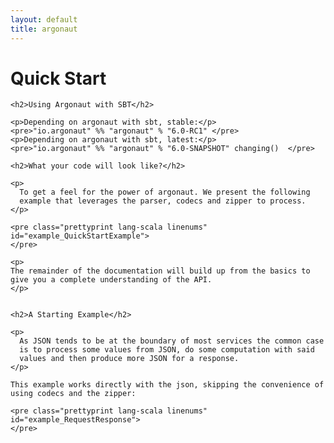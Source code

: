 ```yaml
---
layout: default
title: argonaut
---
```


<div id="main">

  <script type="text/javascript">
    examples([
    'QuickStartExample',
    'RequestResponse'
    ]);
  </script>

  <h1>Quick Start</h1>

  <div id="content">

    <h2>Using Argonaut with SBT</h2>

    <p>Depending on argonaut with sbt, stable:</p>
    <pre>"io.argonaut" %% "argonaut" % "6.0-RC1" </pre>
    <p>Depending on argonaut with sbt, latest:</p>
    <pre>"io.argonaut" %% "argonaut" % "6.0-SNAPSHOT" changing()  </pre>

    <h2>What your code will look like?</h2>

    <p>
      To get a feel for the power of argonaut. We present the following
      example that leverages the parser, codecs and zipper to process.
    </p>

    <pre class="prettyprint lang-scala linenums" id="example_QuickStartExample">
    </pre>

    <p>
    The remainder of the documentation will build up from the basics to
    give you a complete understanding of the API.
    </p>


    <h2>A Starting Example</h2>

    <p>
      As JSON tends to be at the boundary of most services the common case
      is to process some values from JSON, do some computation with said
      values and then produce more JSON for a response.
    </p>

    This example works directly with the json, skipping the convenience of
    using codecs and the zipper:

    <pre class="prettyprint lang-scala linenums" id="example_RequestResponse">
    </pre>

  </div>

</div>

